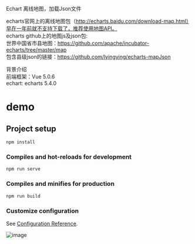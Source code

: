 Echart 离线地图，加载Json文件

echarts官网上的离线地图包（http://echarts.baidu.com/download-map.html）早在一年前就不支持下载了，推荐使用地图API。 <br/>
echarts github上的地图js及json包: <br/>
世界中国省市县地图：https://github.com/apache/incubator-echarts/tree/master/map <br/>
包含县级json的链接：https://github.com/lyingying/echarts-mapJson <br/>

背景介绍 <br/>
前端框架：Vue 5.0.6 <br/>
echart: echarts 5.4.0 <br/>

# demo

## Project setup
```
npm install
```

### Compiles and hot-reloads for development
```
npm run serve
```

### Compiles and minifies for production
```
npm run build
```

### Customize configuration
See [Configuration Reference](https://cli.vuejs.org/config/).

![image](https://user-images.githubusercontent.com/18213922/199443433-fb003c6b-7988-4c3f-9843-f4f1c44d4b0d.png)
